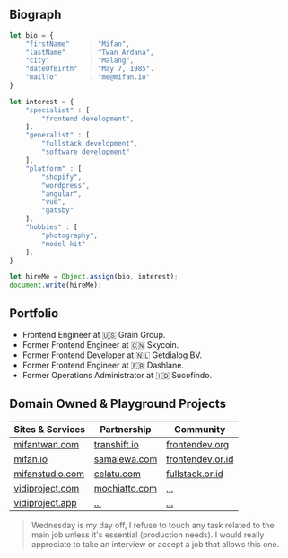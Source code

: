 ## Biograph ##

```js
let bio = {
    "firstName"     : "Mifan",
    "lastName"      : "Twan Ardana",
    "city"          : "Malang",
    "dateOfBirth"   : "May 7, 1985".
    "mailTo"        : "me@mifan.io"
}

let interest = {
    "specialist" : [
        "frontend development",
    ],
    "generalist" : [
        "fullstack development",
        "software development"
    ],
    "platform" : [
        "shopify",
        "wordpress", 
        "angular",
        "vue",
        "gatsby"
    ],
    "hobbies" : [
        "photography",
        "model kit"
    ],
}

let hireMe = Object.assign(bio, interest);
document.write(hireMe);
```


## Portfolio ##
- Frontend Engineer at :us: Grain Group.
- Former Frontend Engineer at :cn: Skycoin.
- Former Frontend Developer at :netherlands: Getdialog BV.
- Former Frontend Engineer at :fr: Dashlane.
- Former Operations Administrator at :indonesia: Sucofindo.

## Domain Owned & Playground Projects ##
| Sites & Services | Partnership | Community |
| ----------------- | ----------------- | ----------------- |
| [mifantwan.com](https://mifantwan.com) | [transhift.io](https://transhift.io) | [frontendev.org](https://frontendev.org) |
| [mifan.io](https://mifan.io) | [samalewa.com](https://samalewa.com) | [frontendev.or.id](https://frontendev.or.id) |
| [mifanstudio.com](https://mifanstudio.com) | [celatu.com](https://celatu.com) | [fullstack.or.id](https://fullstack.or.id)|
| [vidiproject.com](https://vidiproject.com) | [mochiatto.com](https://mochiatto.com) | [...]() |
| [vidiproject.app](https://vidiproject.app) |  [...]() | [...]() |


> Wednesday is my day off, I refuse to touch any task related to the main job unless it's essential (production needs). I would really appreciate to take an interview or accept a job that allows this one. 